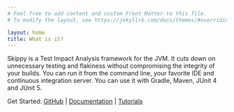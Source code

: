 ```yaml
---
# Feel free to add content and custom Front Matter to this file.
# To modify the layout, see https://jekyllrb.com/docs/themes/#overriding-theme-defaults

layout: home
title: What is it?
---
```

Skippy is a Test Impact Analysis framework for the JVM. It cuts down on unnecessary testing and flakiness without 
compromising the integrity of your builds. You can run it from the command line, your favorite IDE and continuous 
integration server. You can use it with Gradle, Maven, JUnit 4 and JUnit 5.

Get Started: [GitHub](https://github.com/skippy-io) \| [Documentation](/docs/) \| [Tutorials](/tutorials/) 

